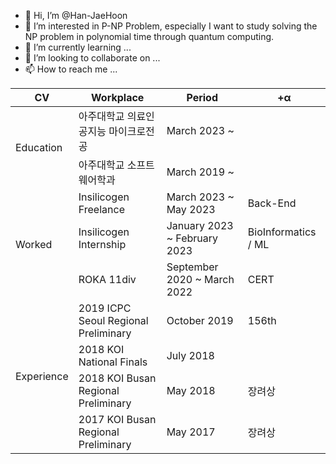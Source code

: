 - 👋 Hi, I’m @Han-JaeHoon
- 👀 I’m interested in P-NP Problem, especially I want to study solving the NP problem in polynomial time through quantum computing.
- 🌱 I’m currently learning ...
- 💞️ I’m looking to collaborate on ...
- 📫 How to reach me ...

<!---
Han-JaeHoon/Han-JaeHoon is a ✨ special ✨ repository because its `README.md` (this file) appears on your GitHub profile.
You can click the Preview link to take a look at your changes.
--->

<table>
    <thead>
        <tr>
            <th>CV</th>
            <th>Workplace</th>
            <th>Period</th>
          <th>+α</th>
        </tr>
    </thead>
    <tbody>
        <tr>
            <td rowspan="2">Education</td>
            <td>아주대학교 의료인공지능 마이크로전공</td>
            <td>March 2023 ~</td>
          <td></td>
        </tr>
        <tr>
            <td>아주대학교 소프트웨어학과</td>
            <td>March 2019 ~</td>
          <td></td>
        </tr>
        <tr>
            <td rowspan="3">Worked</td>
            <td>Insilicogen Freelance</td>
            <td>March 2023 ~ May 2023</td>
            <td>Back-End</td>
        </tr>
        <tr>
            <td>Insilicogen Internship</td>
            <td>January 2023 ~ February 2023</td>
            <td>BioInformatics / ML</td>
        </tr>
        <tr>
            <td>ROKA 11div</td>
            <td>September 2020 ~ March 2022</td>
            <td>CERT</td>
        </tr>
        <tr>
            <td rowspan="4">Experience</td>
            <td>2019 ICPC Seoul Regional Preliminary</td>
            <td>October 2019</td>
            <td>156th</td>
        </tr>
        <tr>
            <td>2018 KOI National Finals</td>
            <td>July 2018</td>
            <td></td>
        </tr>
        <tr>
            <td>2018 KOI Busan Regional Preliminary</td>
            <td>May 2018</td>
            <td>장려상</td>
        </tr>
        <tr>
            <td>2017 KOI Busan Regional Preliminary</td>
            <td>May 2017</td>
            <td>장려상</td>
        </tr>
    </tbody>
</table>
